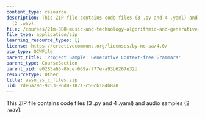 ```yaml
---
content_type: resource
description: This ZIP file contains code files (3 .py and 4 .yaml) and audio samples
  (2 .wav).
file: /courses/21m-380-music-and-technology-algorithmic-and-generative-music-spring-2010/7de6a29d925396d01871c50cb184b878_assn_ss_c_files.zip
file_type: application/zip
learning_resource_types: []
license: https://creativecommons.org/licenses/by-nc-sa/4.0/
ocw_type: OCWFile
parent_title: 'Project Sample: Generative Context-free Grammars'
parent_type: CourseSection
parent_uid: e0285a65-8bce-669a-777e-a93b6267e32d
resourcetype: Other
title: assn_ss_c_files.zip
uid: 7de6a29d-9253-96d0-1871-c50cb184b878
---
```

This ZIP file contains code files (3 .py and 4 .yaml) and audio samples (2 .wav).
